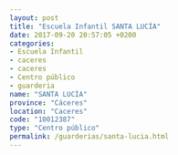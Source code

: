 ```yaml
---
layout: post
title: "Escuela Infantil SANTA LUCÍA"
date: 2017-09-20 20:57:05 +0200
categories:
- Escuela Infantil
- caceres
- caceres
- Centro público
- guarderia
name: "SANTA LUCÍA"
province: "Cáceres"
location: "Caceres"
code: "10012387"
type: "Centro público"
permalink: /guarderias/santa-lucia.html
---
```

